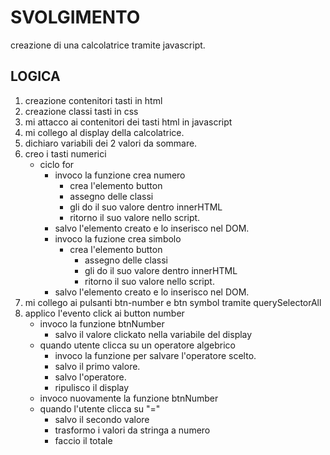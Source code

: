 # SVOLGIMENTO
creazione di una calcolatrice tramite javascript.

## LOGICA
1. creazione contenitori tasti in html
2. creazione classi tasti in css
3. mi attacco ai contenitori dei tasti  html in javascript
4. mi collego al display della calcolatrice.
4. dichiaro variabili dei 2 valori da sommare.
5. creo i tasti numerici
    - ciclo for
        - invoco la funzione crea numero
            - crea l'elemento button
            - assegno delle classi
            - gli do il suo valore dentro innerHTML
            - ritorno il suo valore nello script.
        - salvo l'elemento creato e lo inserisco nel DOM.
        - invoco la fuzione crea simbolo
            - crea l'elemento button
                - assegno delle classi
                - gli do il suo valore dentro innerHTML
                - ritorno il suo valore nello script.
        - salvo l'elemento creato e lo inserisco nel DOM.
6. mi collego ai pulsanti btn-number e btn symbol tramite querySelectorAll
7. applico l'evento click ai button number
    - invoco la funzione btnNumber
        - salvo il valore clickato nella variabile del display
    - quando utente clicca su un operatore algebrico
        - invoco la funzione per salvare l'operatore scelto.
        - salvo il primo valore.
        - salvo l'operatore.
        - ripulisco il display
    - invoco nuovamente la funzione btnNumber
    - quando l'utente clicca su "="
        - salvo il secondo valore
        - trasformo i valori da stringa a numero
        - faccio il totale